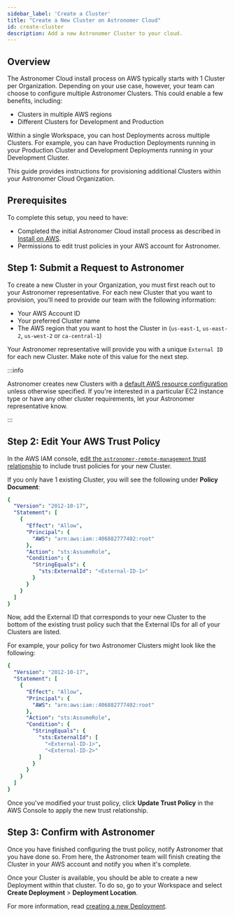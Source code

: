 ```yaml
---
sidebar_label: 'Create a Cluster'
title: "Create a New Cluster on Astronomer Cloud"
id: create-cluster
description: Add a new Astronomer Cluster to your cloud.
---
```


## Overview

The Astronomer Cloud install process on AWS typically starts with 1 Cluster per Organization. Depending on your use case, however, your team can choose to configure multiple Astronomer Clusters. This could enable a few benefits, including:

- Clusters in multiple AWS regions
- Different Clusters for Development and Production

Within a single Workspace, you can host Deployments across multiple Clusters. For example, you can have Production Deployments running in your Production Cluster and Development Deployments running in your Development Cluster.

This guide provides instructions for provisioning additional Clusters within your Astronomer Cloud Organization.

## Prerequisites

To complete this setup, you need to have:

- Completed the initial Astronomer Cloud install process as described in [Install on AWS](install-aws-standard.md.md).
- Permissions to edit trust policies in your AWS account for Astronomer.

## Step 1: Submit a Request to Astronomer

To create a new Cluster in your Organization, you must first reach out to your Astronomer representative. For each new Cluster that you want to provision, you'll need to provide our team with the following information:

  - Your AWS Account ID
  - Your preferred Cluster name
  - The AWS region that you want to host the Cluster in (`us-east-1`, `us-east-2`, `us-west-2` or `ca-central-1`)

Your Astronomer representative will provide you with a unique `External ID` for each new Cluster. Make note of this value for the next step.

:::info

Astronomer creates new Clusters with a [default AWS resource configuration](resource-reference-aws.md) unless otherwise specified. If you're interested in a particular EC2 instance type or have any other cluster requirements, let your Astronomer representative know.

:::


## Step 2: Edit Your AWS Trust Policy

In the AWS IAM console, [edit the `astronomer-remote-management` trust relationship](https://docs.aws.amazon.com/directoryservice/latest/admin-guide/edit_trust.html) to include trust policies for your new Cluster.

If you only have 1 existing Cluster, you will see the following under **Policy Document**:

```yaml
{
  "Version": "2012-10-17",
  "Statement": [
    {
      "Effect": "Allow",
      "Principal": {
        "AWS": "arn:aws:iam::406882777402:root"
      },
      "Action": "sts:AssumeRole",
      "Condition": {
        "StringEquals": {
          "sts:ExternalId": "<External-ID-1>"
        }
      }
    }
  ]
}
```

Now, add the External ID that corresponds to your new Cluster to the bottom of the existing trust policy such that the External IDs for all of your Clusters are listed.

For example, your policy for two Astronomer Clusters might look like the following:

```yaml
{
  "Version": "2012-10-17",
  "Statement": [
    {
      "Effect": "Allow",
      "Principal": {
        "AWS": "arn:aws:iam::406882777402:root"
      },
      "Action": "sts:AssumeRole",
      "Condition": {
        "StringEquals": {
          "sts:ExternalId": [
            "<External-ID-1>",
            "<External-ID-2>"
          ]
        }
      }
    }
  ]
}
```

Once you've modified your trust policy, click **Update Trust Policy** in the AWS Console to apply the new trust relationship.

## Step 3: Confirm with Astronomer

Once you have finished configuring the trust policy, notify Astronomer that you have done so. From here, the Astronomer team will finish creating the Cluster in your AWS account and notify you when it's complete.


Once your Cluster is available, you should be able to create a new Deployment within that cluster. To do so, go to your Workspace and select **Create Deployment** > **Deployment Location**.

For more information, read [creating a new Deployment](configure-deployment.md).
